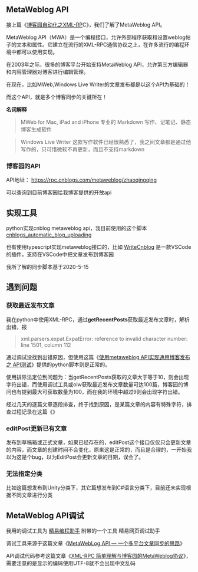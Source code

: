 ## MetaWeblog API

接上篇《[博客园自动化之XML-RP](https://www.cnblogs.com/zhaoqingqing/p/15321559.html)C》，我们了解了MetaWeblog API。

MetaWeblog API（MWA）是一个编程接口，允许外部程序获取和设置weblog帖子的文本和属性。它建立在流行的XML-RPC通信协议之上，在许多流行的编程环境中都可以使用实现。

在2003年之际，很多的博客平台开始支持MetaWeblog API，允许第三方编辑器和内容管理器对博客进行编辑管理。

在现在，比如MWeb,Windows Live Writer的文章发布都是以这个API为基础的！

而这个API，就是多个博客同步的关键所在！

**名词解释**

> MWeb for Mac, iPad and iPhone 专业的 Markdown 写作、记笔记、静态博客生成软件

> Windows Live Writer 这款写作软件已经很熟悉了，我之间文章都是通过他写作的，只可惜微软不再更新，而且不支持markdown

### 博客园的API

API地址： https://rpc.cnblogs.com/metaweblog/zhaoqingqing

可以查询到目前博客园给我博客提供的开放api

## 实现工具

python实现cnblog metaweblog api，我目前使用的这个脚本 [cnblogs_automatic_blog_uploading](https://github.com/nickchen121/cnblogs_automatic_blog_uploading)

也有使用typescript实现metaweblog接口的，比如 [WriteCnblog](https://github.com/kotcmm/writecnblog) 是一款VSCode的插件，支持在VSCode中把文章发布到博客园

我所了解的同步脚本基于2020-5-15

## 遇到问题

### 获取最近发布文章

我在python中使用XML-RPC，通过**getRecentPosts**获取最近发布文章时，解析出错，报

> xml.parsers.expat.ExpatError: reference to invalid character number: line 1501, column 112

通过调试没找到出错原因，但使用这篇《[使用metaweblog API实现通用博客发布 之 API测试](https://www.cnblogs.com/robert-9/p/11428982.html)》提供的python脚本则是正常的。

使用排除法定位到问题为：当getRecentPosts获取的文章大于等于10，则会出现字符出错，而使用调试工具或olw获取最近发布文章数量可达100篇，博客园的博问也有提到最大可获取数量为100，而在我的环境中超过9则会出现字符出错。

经过几天的逐篇文章逐段排查，终于找到原因，是某篇文章的内容有特殊字符，排查过程记录在这篇《》

### editPost更新已有文章

发布到草稿箱或正式文章，如果已经存在的，editPost这个接口仅仅只会更新文章的内容，而文章的创建时间不会变化，原来这是正常的，而且是合理的，一开始我以为这是个bug，以为EditPost会更新文章的日期，误会了。

### 无法指定分类

比如这篇想发布到Unity分类下，其它篇想发布到C#语言分类下，目前还未实现根据不同文章进行分类



## MetaWeblog API调试

我用的调试工具为 [精易编程助手](http://soft.125.la/) 附带的一个工具 精易网页调试助手

调试工具来源于这篇文章《[MetaWebLog API — 一个多平台文章同步的思路](https://www.cnblogs.com/ljysblog/p/12336878.html)》

API调试代码参考这篇文章《[XML-RPC 简单理解与博客园的MetaWeblog协议](https://www.cnblogs.com/caipeiyu/p/5354341.html)》，需要注意的是显示的编码使用UTF-8就不会出现中文乱码